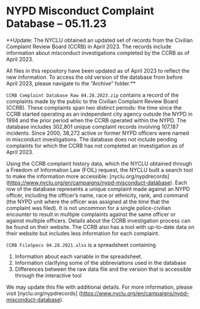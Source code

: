 # NYPD Misconduct Complaint Database – 05.11.23
**Update: The NYCLU obtained an updated set of records from the Civilian Complaint Review Board (CCRB) in April 2023. The records include information about misconduct investigations completed by the CCRB as of April 2023.

All files in this repository have been updated as of April 2023 to reflect the new information. To access the old version of the database from before April 2023, please navigate to the “Archive” folder.**

`CCRB Complaint Database Raw 04.28.2023.zip` contains a record of the complaints made by the public to the Civilian Complaint Review Board (CCRB). These complaints span two distinct periods: the time since the CCRB started operating as an independent city agency outside the NYPD in 1994 and the prior period when the CCRB operated within the NYPD. The database includes 302,801 unique complaint records involving 107,187 incidents. Since 2000, 38,272 active or former NYPD officers were named in misconduct investigations. The database does not include pending complaints for which the CCRB has not completed an investigation as of April 2023.

Using the CCRB complaint history data, which the NYCLU obtained through a Freedom of Information Law (FOIL) request, the NYCLU built a search tool to make the information more accessible: [nyclu.org/nypdrecords] (https://www.nyclu.org/en/campaigns/nypd-misconduct-database).  Each row of the database represents a unique complaint made against an NYPD officer, including the officer’s name, race or ethnicity, rank, and command (the NYPD unit where the officer was assigned at the time that the complaint was filed). It is not uncommon for a single police-civilian encounter to result in multiple complaints against the same officer or against multiple officers. Details about the CCRB investigation process can be found on their website. The CCRB also has a tool with up-to-date data on their website but includes less information for each complaint.

`CCRB FileSpecs 04.28.2021.xlsx` is a spreadsheet containing
1.	Information about each variable in the spreadsheet.
2.	Information clarifying some of the abbreviations used in the database
3.	Differences between the raw data file and the version that is accessible through the interactive tool

We may update this file with additional details. For more information, please visit [nyclu.org/nypdrecords] (https://www.nyclu.org/en/campaigns/nypd-misconduct-database).
